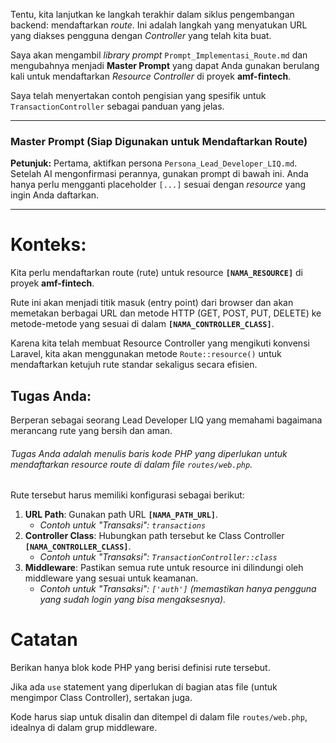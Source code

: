 Tentu, kita lanjutkan ke langkah terakhir dalam siklus pengembangan backend: mendaftarkan *route*. Ini adalah langkah yang menyatukan URL yang diakses pengguna dengan *Controller* yang telah kita buat.

Saya akan mengambil *library prompt* `Prompt_Implementasi_Route.md` dan mengubahnya menjadi **Master Prompt** yang dapat Anda gunakan berulang kali untuk mendaftarkan *Resource Controller* di proyek **amf-fintech**.

Saya telah menyertakan contoh pengisian yang spesifik untuk `TransactionController` sebagai panduan yang jelas.

---

### **Master Prompt (Siap Digunakan untuk Mendaftarkan Route)**

**Petunjuk:** Pertama, aktifkan persona `Persona_Lead_Developer_LIQ.md`. Setelah AI mengonfirmasi perannya, gunakan prompt di bawah ini. Anda hanya perlu mengganti placeholder `[...]` sesuai dengan *resource* yang ingin Anda daftarkan.

---

# Konteks:
Kita perlu mendaftarkan route (rute) untuk resource **`[NAMA_RESOURCE]`** di proyek **amf-fintech**.

Rute ini akan menjadi titik masuk (entry point) dari browser dan akan memetakan berbagai URL dan metode HTTP (GET, POST, PUT, DELETE) ke metode-metode yang sesuai di dalam **`[NAMA_CONTROLLER_CLASS]`**.

Karena kita telah membuat Resource Controller yang mengikuti konvensi Laravel, kita akan menggunakan metode `Route::resource()` untuk mendaftarkan ketujuh rute standar sekaligus secara efisien.

## Tugas Anda:
Berperan sebagai seorang Lead Developer LIQ yang memahami bagaimana merancang rute yang bersih dan aman.

###### Tugas Anda adalah menulis baris kode PHP yang diperlukan untuk mendaftarkan resource route di dalam file `routes/web.php`.

Rute tersebut harus memiliki konfigurasi sebagai berikut:

1.  **URL Path**: Gunakan path URL **`[NAMA_PATH_URL]`**.
    * *Contoh untuk "Transaksi": `transactions`*
2.  **Controller Class**: Hubungkan path tersebut ke Class Controller **`[NAMA_CONTROLLER_CLASS]`**.
    * *Contoh untuk "Transaksi": `TransactionController::class`*
3.  **Middleware**: Pastikan semua rute untuk resource ini dilindungi oleh middleware yang sesuai untuk keamanan.
    * *Contoh untuk "Transaksi": `['auth']` (memastikan hanya pengguna yang sudah login yang bisa mengaksesnya).*

# Catatan
Berikan hanya blok kode PHP yang berisi definisi rute tersebut.

Jika ada `use` statement yang diperlukan di bagian atas file (untuk mengimpor Class Controller), sertakan juga.

Kode harus siap untuk disalin dan ditempel di dalam file `routes/web.php`, idealnya di dalam grup middleware.